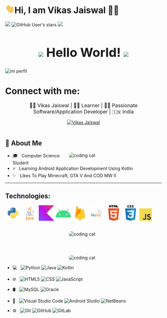 # <img src="https://raw.githubusercontent.com/ABSphreak/ABSphreak/master/gifs/Hi.gif" width="30px">Hi, I am Vikas Jaiswal 👨‍💻 

![](https://img.shields.io/github/followers/v1kasjaiswal?label=follow&logo=github&style=for-the-badge&color=aqua)
![GitHub User's stars](https://img.shields.io/github/stars/v1kasjaiswal?label=%E2%AD%90GitHub%20stars&style=for-the-badge&color=aqua)
![](https://komarev.com/ghpvc/?username=v1kasjaiswal&style=for-the-badge)

<h1 style="font-size: 2.5rem; font-weight: bold; text-align: center;" align='center'> <img src="https://media.giphy.com/media/ObNTw8Uzwy6KQ/giphy.gif" width="40px"> Hello World! <img src="https://media.giphy.com/media/fFEFxS3DE5VIY/giphy.gif" width="35px" /></h1>   

![mi perfil](https://i.pinimg.com/originals/77/ca/a3/77caa32884d735d439ade45ba37feaf2.gif)

# Connect with me:
<p style="text-align: center; font-size: 1rem;" align='center'>👦🏻 Vikas Jaiswal | 🧑‍🎓 Learner | 👨‍💻 Passionate Software/Application Developer | 🇮🇳 India</p>

<div align='center' style="display: flex; flex-wrap: wrap; justify-content: center; align-items: flex-start; column-gap: 20px;">
<a margin='0 0.8rem' style="margin: 0 0.8rem; outline: none;" href="https://www.linkedin.com/in/v1kasjaiswal/" target="blank"><img src="https://cdn-icons-png.flaticon.com/512/3536/3536505.png" alt="Vikas Jaiswal" width="30" /></a>

</div>

<br/>

<h2>🌟 About Me</h2>

<img align='right' style="border-radius:20rem" src="https://i.pinimg.com/originals/04/a2/cc/04a2cc1c7d7b194d56c70c6d90bb80cc.gif" height="" width="300" alt="coding cat">

- 🎓 &nbsp; Computer Science Student
- ⚡ &nbsp; Learning Android Application Development Using Kotlin
- ✨ &nbsp; Likes To Play Minecraft, GTA V And COD MW II

<hr>

## Technologies:
<code><img height="50" src="https://raw.githubusercontent.com/github/explore/80688e429a7d4ef2fca1e82350fe8e3517d3494d/topics/python/python.png" alt="Python"/></code>
<code><img height="50" src="https://raw.githubusercontent.com/github/explore/80688e429a7d4ef2fca1e82350fe8e3517d3494d/topics/java/java.png" alt="Java"/></code>
<code><img height="50" src="https://raw.githubusercontent.com/github/explore/80688e429a7d4ef2fca1e82350fe8e3517d3494d/topics/kotlin/kotlin.png" alt="Kotlin"/></code>
<code><img height="50" src="https://raw.githubusercontent.com/github/explore/80688e429a7d4ef2fca1e82350fe8e3517d3494d/topics/android/android.png" alt="Android"/></code>
<code><img height="50" src="https://raw.githubusercontent.com/github/explore/80688e429a7d4ef2fca1e82350fe8e3517d3494d/topics/firebase/firebase.png" alt="Firebase"/></code>
<code><img height="50" src="https://raw.githubusercontent.com/github/explore/80688e429a7d4ef2fca1e82350fe8e3517d3494d/topics/mysql/mysql.png" alt="MySQL"/></code>
<code><img height="50" src="https://raw.githubusercontent.com/github/explore/80688e429a7d4ef2fca1e82350fe8e3517d3494d/topics/html/html.png" alt="HTML5"/></code>
<code><img height="50" src="https://raw.githubusercontent.com/github/explore/80688e429a7d4ef2fca1e82350fe8e3517d3494d/topics/css/css.png" alt="CSS"/></code>
<code><img height="40" src="https://raw.githubusercontent.com/github/explore/80688e429a7d4ef2fca1e82350fe8e3517d3494d/topics/javascript/javascript.png" alt="Javascript"/></code>
 

 <br/>
<img align='right' style="border-radius:20rem" src="https://i.pinimg.com/originals/06/60/ef/0660efe82fa3da42ed56eef013171835.gif" height="" width="300" alt="coding cat">

 <a href="https://github.com/v1kasjaiswal/v1kasjaiswal"><img alt="" src="https://github-readme-stats.vercel.app/api?username=v1kasjaiswal&show_icons=true&count_private=true&theme=react&hide_border=true&bg_color=0D1117" /></a>
 
  <a href="https://v1kasjaiswal.github.io/"><img alt="" src="https://github-readme-stats.vercel.app/api/top-langs/?username=v1kasjaiswal&show_count=8&count_private=true&layout=compact&theme=react&hide_border=true&bg_color=0D1117" /></a>
  
 <img align='right' style="border-radius:20rem" src="https://media.tenor.com/5ry-200hErMAAAAd/hacker-hacker-man.gif" height="" width="300" alt="coding cat">
 
 <br/>

- 💻 &nbsp;
  ![Python](https://img.shields.io/badge/-Python-333333?style=flat&logo=python)
  ![Java](https://img.shields.io/badge/-Java-333333?style=flat&logo=Java)
  ![Kotlin](https://img.shields.io/badge/-Kotlin-333333?style=flat&logo=kotlin)
  
- 🌐 &nbsp;
  ![HTML5](https://img.shields.io/badge/-HTML5-333333?style=flat&logo=HTML5)
  ![CSS](https://img.shields.io/badge/-CSS-333333?style=flat&logo=CSS3&logoColor=1572B6)
  ![JavaScript](https://img.shields.io/badge/-JavaScript-333333?style=flat&logo=javascript)
 
- 🛢 &nbsp;
  ![MySQL](https://img.shields.io/badge/-MySQL-333333?style=flat&logo=mysql)
  ![Oracle](https://img.shields.io/badge/-Oracle-333333?style=flat&logo=Oracle)

- 📴 &nbsp;
  ![Visual Studio Code](https://img.shields.io/badge/-Visual%20Studio%20Code-333333?style=flat&logo=visual-studio-code&logoColor=007ACC)
  ![Android Studio](https://img.shields.io/badge/-Android%20Studio-333333?style=flat&logo=androidstudio)
  ![NetBeans](https://img.shields.io/badge/-NetBeans-333333?style=flat&logo=netbeans)
  
  
- ⚙️ &nbsp;
  ![Git](https://img.shields.io/badge/-Git-333333?style=flat&logo=git)
  ![GitHub](https://img.shields.io/badge/-GitHub-333333?style=flat&logo=github)
  ![GitLab](https://img.shields.io/badge/-GitLab-333333?style=flat&logo=gitlab)
